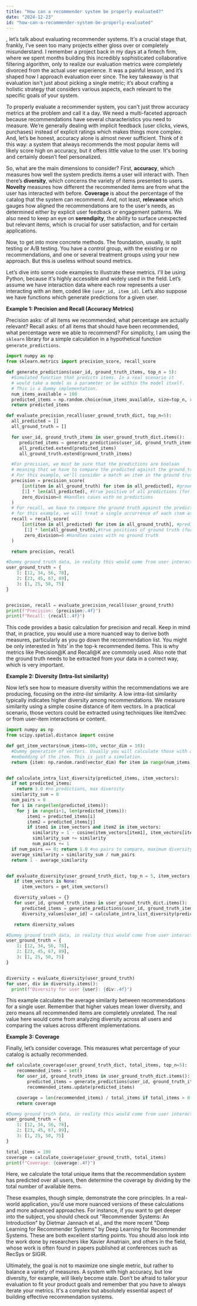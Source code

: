 ```yaml
---
title: "How can a recommender system be properly evaluated?"
date: "2024-12-23"
id: "how-can-a-recommender-system-be-properly-evaluated"
---
```


, let’s talk about evaluating recommender systems. It's a crucial stage that, frankly, I’ve seen too many projects either gloss over or completely misunderstand. I remember a project back in my days at a fintech firm, where we spent months building this incredibly sophisticated collaborative filtering algorithm, only to realize our evaluation metrics were completely divorced from the actual user experience. It was a painful lesson, and it’s shaped how I approach evaluation ever since. The key takeaway is that evaluation isn't just about picking a single metric; it’s about crafting a holistic strategy that considers various aspects, each relevant to the specific goals of your system.

To properly evaluate a recommender system, you can't just throw accuracy metrics at the problem and call it a day. We need a multi-faceted approach because recommendations have several characteristics you need to measure. We’re generally dealing with implicit feedback (user clicks, views, purchases) instead of explicit ratings which makes things more complex. And, let’s be honest, accuracy alone is almost never sufficient. Think of it this way: a system that always recommends the most popular items will likely score high on accuracy, but it offers little value to the user. It's boring and certainly doesn’t feel personalized.

So, what are the main dimensions to consider? First, **accuracy**, which measures how well the system predicts items a user will interact with. Then there’s **diversity**, which concerns the variety of items presented to users. **Novelty** measures how different the recommended items are from what the user has interacted with before. **Coverage** is about the percentage of the catalog that the system can recommend. And, not least, **relevance** which gauges how aligned the recommendations are to the user's needs, as determined either by explicit user feedback or engagement patterns. We also need to keep an eye on **serendipity**, the ability to surface unexpected but relevant items, which is crucial for user satisfaction, and for certain applications.

Now, to get into more concrete methods. The foundation, usually, is split testing or A/B testing. You have a control group, with the existing or no recommendations, and one or several treatment groups using your new approach. But this is useless without sound metrics.

Let’s dive into some code examples to illustrate these metrics. I'll be using Python, because it's highly accessible and widely used in the field. Let’s assume we have interaction data where each row represents a user interacting with an item, coded like `(user_id, item_id)`. Let’s also suppose we have functions which generate predictions for a given user.

**Example 1: Precision and Recall (Accuracy Metrics)**

Precision asks: of all items we recommended, what percentage are actually relevant? Recall asks: of all items that should have been recommended, what percentage were we able to recommend? For simplicity, I am using the `sklearn` library for a simple calculation in a hypothetical function `generate_predictions`.

```python
import numpy as np
from sklearn.metrics import precision_score, recall_score

def generate_predictions(user_id, ground_truth_items, top_n = 5):
  #Simulated function that predicts items. In a real scenario it
  # would take a model as a parameter or be within the model itself.
  # This is a dummy implementation.
  num_items_available = 100
  predicted_items = np.random.choice(num_items_available, size=top_n, replace=False)
  return predicted_items

def evaluate_precision_recall(user_ground_truth_dict, top_n=5):
  all_predicted = []
  all_ground_truth = []

  for user_id, ground_truth_items in user_ground_truth_dict.items():
     predicted_items = generate_predictions(user_id, ground_truth_items, top_n=top_n)
     all_predicted.extend(predicted_items)
     all_ground_truth.extend(ground_truth_items)

  #For precision, we must be sure that the predictions are boolean
  # meaning that we have to compare the predicted against the ground_truth.
  # For this example, we'll consider a match an item in the ground truth to a prediction.
  precision = precision_score(
      [int(item in all_ground_truth) for item in all_predicted], #ground truth of prediction.
      [1] * len(all_predicted), #true positive of all predictions (for precision)
      zero_division=0 #Handles cases with no predictions
  )
  # For recall, we have to compare the ground truth against the predictions
  # for this example, we will treat a single occurrence of each item as a hit
  recall = recall_score(
      [int(item in all_predicted) for item in all_ground_truth], #predicted ground truth
       [1] * len(all_ground_truth),#true positives of ground truth (for recall)
       zero_division=0 #Handles cases with no ground truth
  )

  return precision, recall

#Dummy ground truth data, in reality this would come from user interactions
user_ground_truth = {
    1: [12, 34, 56, 78],
    2: [23, 45, 67, 89],
    3: [1, 25, 50, 75]
}


precision, recall = evaluate_precision_recall(user_ground_truth)
print(f"Precision: {precision:.4f}")
print(f"Recall: {recall:.4f}")
```

This code provides a basic calculation for precision and recall. Keep in mind that, in practice, you would use a more nuanced way to derive both measures, particularly as you go down the recommendation list. You might be only interested in ‘hits’ in the top-k recommended items. This is why metrics like Precision@K and Recall@K are commonly used. Also note that the ground truth needs to be extracted from your data in a correct way, which is very important.

**Example 2: Diversity (Intra-list similarity)**

Now let’s see how to measure diversity within the recommendations we are producing, focusing on the *intra-list* similarity. A low intra-list similarity typically indicates higher diversity among recommendations. We measure similarity using a simple cosine distance of item vectors. In a practical scenario, those vectors could be extracted using techniques like item2vec or from user-item interactions or content.

```python
import numpy as np
from scipy.spatial.distance import cosine

def get_item_vectors(num_items=100, vector_dim = 10):
  #Dummy generation of vectors. Usually you will calculate those with an
  #embedding of the item. This is just a simulation.
  return {item: np.random.rand(vector_dim) for item in range(num_items)}


def calculate_intra_list_diversity(predicted_items, item_vectors):
  if not predicted_items:
    return 1.0 #no predictions, max diversity
  similarity_sum = 0
  num_pairs = 0
  for i in range(len(predicted_items)):
    for j in range(i+1, len(predicted_items)):
        item1 = predicted_items[i]
        item2 = predicted_items[j]
        if item1 in item_vectors and item2 in item_vectors:
          similarity = 1 - cosine(item_vectors[item1], item_vectors[item2])
          similarity_sum += similarity
          num_pairs += 1
  if num_pairs == 0: return 1.0 #no pairs to compare, maximum diversity
  average_similarity = similarity_sum / num_pairs
  return 1 - average_similarity


def evaluate_diversity(user_ground_truth_dict, top_n = 5, item_vectors = None):
   if item_vectors is None:
      item_vectors = get_item_vectors()

   diversity_values = {}
   for user_id, ground_truth_items in user_ground_truth_dict.items():
      predicted_items = generate_predictions(user_id, ground_truth_items, top_n=top_n)
      diversity_values[user_id] = calculate_intra_list_diversity(predicted_items, item_vectors)

   return diversity_values

#Dummy ground truth data, in reality this would come from user interactions
user_ground_truth = {
    1: [12, 34, 56, 78],
    2: [23, 45, 67, 89],
    3: [1, 25, 50, 75]
}


diversity = evaluate_diversity(user_ground_truth)
for user, div in diversity.items():
  print(f"Diversity for user {user}: {div:.4f}")
```

This example calculates the average similarity between recommendations for a single user. Remember that higher values mean lower diversity, and zero means all recommended items are completely unrelated. The real value here would come from analyzing diversity across all users and comparing the values across different implementations.

**Example 3: Coverage**

Finally, let’s consider coverage. This measures what percentage of your catalog is actually recommended.

```python
def calculate_coverage(user_ground_truth_dict, total_items, top_n=5):
    recommended_items = set()
    for user_id, ground_truth_items in user_ground_truth_dict.items():
        predicted_items = generate_predictions(user_id, ground_truth_items, top_n=top_n)
        recommended_items.update(predicted_items)

    coverage = len(recommended_items) / total_items if total_items > 0 else 0
    return coverage

#Dummy ground truth data, in reality this would come from user interactions
user_ground_truth = {
    1: [12, 34, 56, 78],
    2: [23, 45, 67, 89],
    3: [1, 25, 50, 75]
}

total_items = 100
coverage = calculate_coverage(user_ground_truth, total_items)
print(f"Coverage: {coverage:.4f}")
```

Here, we calculate the total unique items that the recommendation system has predicted over all users, then determine the coverage by dividing by the total number of available items.

These examples, though simple, demonstrate the core principles. In a real-world application, you’d use more nuanced versions of these calculations and more advanced approaches. For instance, if you want to get deeper into the subject, you should check out "Recommender Systems: An Introduction" by Dietmar Jannach et al., and the more recent "Deep Learning for Recommender Systems" by Deep Learning for Recommender Systems. These are both excellent starting points. You should also look into the work done by researchers like Xavier Amatriain, and others in the field, whose work is often found in papers published at conferences such as RecSys or SIGIR.

Ultimately, the goal is not to maximize one single metric, but rather to balance a variety of measures. A system with high accuracy, but low diversity, for example, will likely become stale. Don’t be afraid to tailor your evaluation to fit your product goals and remember that you have to always iterate your metrics. It's a complex but absolutely essential aspect of building effective recommendation systems.
